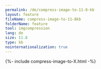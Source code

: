 ```yaml
---
permalink: /de/compress-image-to-11-8-kb
layout: feature
fileName: compress-image-to-11-8kb
folderName: feature
tool: imgcompression
lang: de
size: 11.8
type: kb
nointernationalization: true
---
```

{%- include compress-image-to-X.html -%}
      